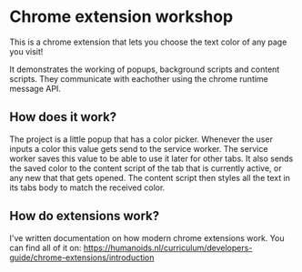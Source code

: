# Chrome extension workshop
This is a chrome extension that lets you choose the text color of any page you visit!

It demonstrates the working of popups, background scripts and content scripts. They communicate with eachother using the chrome runtime message API.

## How does it work?
The project is a little popup that has a color picker. Whenever the user inputs a color this value gets send to the service worker. The service worker saves this value to be able to use it later for other tabs. It also sends the saved color to the content script of the tab that is currently active, or any new that that gets opened. The content script then styles all the text in its tabs body to match the received color.

## How do extensions work?
I've written documentation on how modern chrome extensions work. 
You can find all of it on: https://humanoids.nl/curriculum/developers-guide/chrome-extensions/introduction


